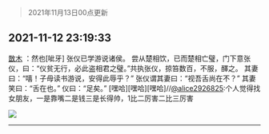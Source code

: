 > 2021年11月13日00点更新
<link rel="stylesheet" href="https://cdn.jsdelivr.net/gh/taotie6/sampleJSON@main/css/photo_show.css">
<meta name="referrer" content="no-referrer" />


 ## 2021-11-12 23:19:33 

 [㪚木](https://www.coolapk.com/feed/31432308?shareKey=NGQ1Yzc3YzNiMmE3NjE4ZThmZGQ~) ：然也[呲牙]
张仪已学游说诸侯。
尝从楚相饮，已而楚相亡璧，门下意张仪，曰：“仪贫无行，必此盗相君之璧。”共执张仪，掠笞数百，不服，醳之。
其妻曰：“嘻！子毋读书游说，安得此辱乎？”
张仪谓其妻曰：“视吾舌尚在不？”
其妻笑曰：“舌在也。”
仪曰：“足矣。”<!--break-->
[嘿哈][嘿哈][嘿哈]//<a class="feed-link-uname" href="/u/alice2926825">@alice2926825</a>:个人觉得找女朋友，一是靠嘴二是钱三是长得帅，1比二厉害二比三厉害 

<div class="album">
<img class="img-item" src="http://image.coolapk.com/feed/2019/0413/19/1081091_1555154818_4406@311x175.gif" />
</div>

 ------- 

